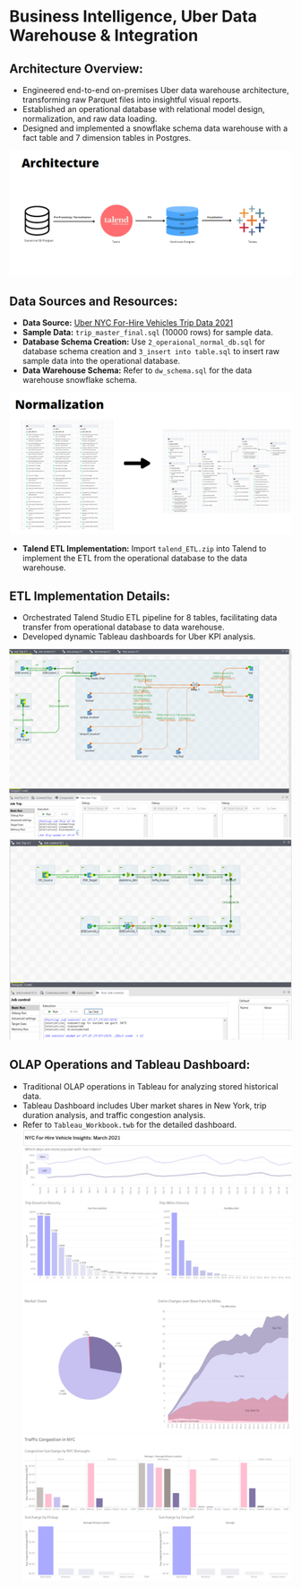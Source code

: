# Business Intelligence, Uber Data Warehouse & Integration

## Architecture Overview:
- Engineered end-to-end on-premises Uber data warehouse architecture, transforming raw Parquet files into insightful visual reports.
- Established an operational database with relational model design, normalization, and raw data loading.
- Designed and implemented a snowflake schema data warehouse with a fact table and 7 dimension tables in Postgres.

![Image Description](https://github.com/Johnlee19990908/BIE_Uber_data_warehouse/blob/main/readme_image/1.png)

## Data Sources and Resources:
- **Data Source:** [Uber NYC For-Hire Vehicles Trip Data 2021](https://www.kaggle.com/datasets/shuhengmo/uber-nyc-forhire-vehicles-trip-data-2021)
- **Sample Data:** `trip_master_final.sql` (10000 rows) for sample data.
- **Database Schema Creation:** Use `2_operaional_normal_db.sql` for database schema creation and `3_insert into table.sql` to insert raw sample data into the operational database.
- **Data Warehouse Schema:** Refer to `dw_schema.sql` for the data warehouse snowflake schema.

![Image Description](https://github.com/Johnlee19990908/BIE_Uber_data_warehouse/blob/main/readme_image/2.png)

- **Talend ETL Implementation:** Import `talend_ETL.zip` into Talend to implement the ETL from the operational database to the data warehouse.

## ETL Implementation Details:
- Orchestrated Talend Studio ETL pipeline for 8 tables, facilitating data transfer from operational database to data warehouse.
- Developed dynamic Tableau dashboards for Uber KPI analysis.

![Image Description](https://github.com/Johnlee19990908/BIE_Uber_data_warehouse/blob/main/readme_image/3.png)
![Image Description](https://github.com/Johnlee19990908/BIE_Uber_data_warehouse/blob/main/readme_image/4.png)

## OLAP Operations and Tableau Dashboard:
- Traditional OLAP operations in Tableau for analyzing stored historical data.
- Tableau Dashboard includes Uber market shares in New York, trip duration analysis, and traffic congestion analysis.
- Refer to `Tableau_Workbook.twb` for the detailed dashboard.
![Image Description](https://github.com/Johnlee19990908/BIE_Uber_data_warehouse/blob/main/readme_image/5.png)
![Image Description](https://github.com/Johnlee19990908/BIE_Uber_data_warehouse/blob/main/readme_image/6.png)
![Image Description](https://github.com/Johnlee19990908/BIE_Uber_data_warehouse/blob/main/readme_image/7.png)
